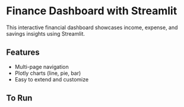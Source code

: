# Finance Dashboard with Streamlit

This interactive financial dashboard showcases income, expense, and savings insights using Streamlit.

## Features
- Multi-page navigation
- Plotly charts (line, pie, bar)
- Easy to extend and customize

## To Run
